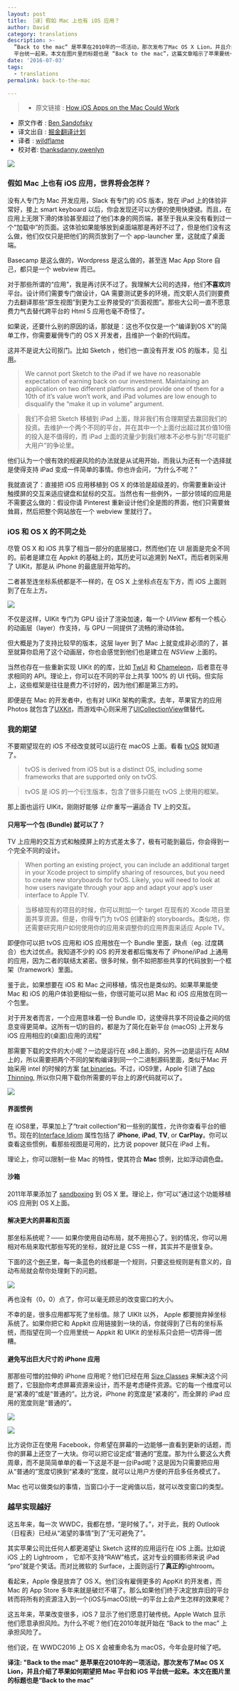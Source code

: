 ```yaml
---
layout: post
title: ［译］假如 Mac 上也有 iOS 应用？
author: David
category: translations
description: >-
  ”Back to the mac“ 是苹果在2010年的一项活动，那次发布了Mac OS X Lion，并且介绍了苹果如何期望把 Mac 平台和 iOS
  平台统一起来。本文在图片里的标题也是 “Back to the mac”，这篇文章暗示了苹果要统一 watchOS, iOS, tvOS 和 macOS
date: '2016-07-03'
tags:
  - translations
permalink: back-to-the-mac

---
```


>* 原文链接 : [How iOS Apps on the Mac Could Work](https://medium.com/@sandofsky/how-ios-apps-on-the-mac-could-work-13aa32a2647b)
* 原文作者 : [Ben Sandofsky](https://medium.com/@sandofsky)
* 译文出自 : [掘金翻译计划](https://github.com/xitu/gold-miner)
* 译者 : [wildflame](https://github.com/wildflame)
* 校对者: [thanksdanny](https://github.com/thanksdanny),[owenlyn](https://github.com/owenlyn)

![](https://cdn-images-1.medium.com/max/800/1*o5AUFxXTmRcAr17x1p6m6A.jpeg)

<!-- more -->

### 假如 Mac 上也有 iOS 应用，世界将会怎样？

没有人专门为 Mac 开发应用，Slack 有专门的 iOS 版本，放在 iPad 上的体验非常好，接上 smart keyboard 以后，你会发现还可以方便的使用快捷键。而且，在应用上无限下滑的体验甚至超过了他们本身的网页端，甚至于我从来没有看到过一个“加载中”的页面。这体验如果能够放到桌面端那是再好不过了，但是他们没有这么做，他们仅仅只是把他们的网页放到了一个 app-launcher 里，这就成了桌面端。

Basecamp 是这么做的，Wordpress 是这么做的，甚至连 Mac App Store 自己，都只是一个 webview 而已。

对于那些所谓的“应用”，我是再讨厌不过了。我理解大公司的选择，他们**不喜欢**跨平台。设计师们需要专门做设计，QA 需要测试更多的环境，而文职人员们则要费力去翻译那些“原生视图”到更为工业界接受的“页面视图”。那些大公司一直不愿意费力气去替代跨平台的 Html 5 应用也毫不奇怪了。

如果说，还要什么别的原因的话，那就是：这也不仅仅是一个“编译到OS X”的简单工作，你需要雇佣专门的 OS X 开发者，且维护一个新的代码库。

这并不是说大公司抠门。比如 Sketch ，他们也一直没有开发 iOS 的版本，见 [引用](https://www.designernews.co/comments/173706)。

> We cannot port Sketch to the iPad if we have no reasonable expectation of earning back on our investment. Maintaining an application on two different platforms and provide one of them for a 10th of it’s value won’t work, and iPad volumes are low enough to disqualify the “make it up in volume” argument.

> 我们不会把 Sketch 移植到 iPad 上面，除非我们有合理期望去赢回我们的投资。去维护一个两个不同的平台，并在其中一个上面付出超过其价值10倍的投入是不值得的，而 iPad 上面的流量少到我们根本不必参与到“尽可能扩大用户”的争论里。

他们认为一个很有效的规避风险的办法就是从试用开始，而我认为还有一个选择就是使得支持 iPad 变成一件简单的事情。你也许会问，“为什么不呢？”

我就直说了：直接把 iOS 应用移植到 OS X 的体验是超级差的，你需要重新设计触摸屏的交互来适应键盘和鼠标的交互。当然也有一些例外，一部分领域的应用是不需要这么做的：假设你请 Pinterest 重新设计他们全是图的界面，他们只需要耸耸肩，然后把整个网站放在一个 webview 里就行了。

### iOS 和 OS X 的不同之处

尽管 OS X 和 iOS 共享了相当一部分的底层接口，然而他们在 UI 层面是完全不同的。前者是建立在 Appkit 的基础上的，其历史可以追溯到 NeXT。而后者则采用了 UIKit，那是从 iPhone 的最底层开始写的。

二者甚至连坐标系统都是不一样的，在 OS X 上坐标点在左下方，而 iOS 上面则到了在左上方。

![](https://cdn-images-1.medium.com/max/800/1*SJU8WmP-aHgrwlT92oCRAw.jpeg)

不仅是这样，UIKit 专门为 GPU 设计了渲染加速，每一个 _UIView_ 都有一个核心的动画层（layer）作支持，与 GPU 一同提供了流畅的滑动体验。

但大概是为了支持比较早的版本，这层 layer 到了 Mac 上就变成非必须的了，甚至就算你启用了这个动画层，你也会感觉到他们也是建立在 _NSView_ 上面的。

当然也存在一些重新实现 UIKit 的的库，比如 [TwUI](https://github.com/twitter/twui) 和 [Chameleon](http://chameleonproject.org)，后者意在寻求相同的 API。理论上，你可以在不同的平台上共享 100% 的 UI 代码。但实际上，这些框架是往往是费力不讨好的，因为他们都是第三方的。

即便是在 Mac 的开发者中，也有对 UIKit 架构的需求。去年，苹果官方的应用 Photos 就包含了[UXKit](https://sixcolors.com/post/2015/02/new-apple-photos-app-contains-uxkit-framework/)，而游戏中心则采用了[UICollectionView](https://twitter.com/steipete/status/740065011712806912)做替代。

### 我的期望

不要期望现在的 iOS 不经改变就可以运行在 macOS 上面。看看 [tvOS](https://developer.apple.com/library/tvos/documentation/General/Conceptual/AppleTV_PG/index.html#//apple_ref/doc/uid/TP40015241)
就知道了。

> tvOS is derived from iOS but is a distinct OS, including some frameworks that are supported only on tvOS.

> tvOS 是 iOS 的一个衍生版本，包含了很多只能在 tvOS 上使用的框架。

那上面也运行 UIKit，刚刚好能够 _让你_ 重写一遍适合 TV 上的交互。

#### 只用写一个包 (Bundle) 就可以了？

TV 上应用的交互方式和触摸屏上的方式差太多了，极有可能到最后，你会得到一个完全不同的设计。

> When porting an existing project, you can include an additional target in your Xcode project to simplify sharing of resources, but you need to create new storyboards for tvOS. Likely, you will need to look at how users navigate through your app and adapt your app’s user interface to Apple TV.

> 当移植现有的项目的时候，你可以附加一个 target 在现有的 Xcode 项目里面共享资源。但是，你得专门为 tvOS 创建新的 storyboards。类似地，你还需要研究用户如何使用你的应用来调整你的应用界面来适应 Apple TV。

即便你可以把 tvOS 应用和 iOS 应用放在一个 Bundle 里面，缺点（eg. 过度耦合）也大过优点。我知道不少的 iOS 的开发者都后悔发布了 iPhone/iPad 上通用的应用，因为二者的联结太紧密。很多时候，倒不如把那些共享的代码放到一个框架（framework）里面。

鉴于此，如果想要在 iOS 和 Mac 之间移植，情况也是类似的。如果苹果能使 Mac 和 iOS 的用户体验更相似一些，你很可能可以把 Mac 和 iOS 应用放在同一个包里。

对于开发者而言，一个应用意味着一份 Bundle ID，这使得共享不同设备之间的信息变得更简单。这所有一切的目的，都是为了简化在新平台 (macOS) 上开发与iOS 应用相应的(桌面)应用的流程”

那需要下载的文件的大小呢？一边是运行在 x86上面的，另外一边是运行在 ARM 上的，所以需要把两个不同的架构编译到同一个二进制源码里面，类似于Mac 开始采用 intel 的时候的方案 [fat binaries](https://en.wikipedia.org/wiki/Universal_binary)。不过，iOS9里，Apple 引进了[App Thinning](https://developer.apple.com/library/tvos/documentation/IDEs/Conceptual/AppDistributionGuide/AppThinning/AppThinning.html), 所以你只用下载你所需要的平台上的源代码就可以了。

![](http://ww3.sinaimg.cn/large/a490147fjw1f4w49p8mtcj20m80ck75n.jpg)

#### 界面惯例

在 iOS8里，苹果加上了“trait collection”和一些别的属性，允许你查看平台的细节。现在的[Interface Idiom](https://developer.apple.com/library/ios/documentation/UIKit/Reference/UIDevice_Class/index.html#//apple_ref/c/tdef/UIUserInterfaceIdiom) 属性包括了 **iPhone**, **iPad**, **TV**, or **CarPlay**。你可以查看这些惯例，看那些视图是可用的，比方说 popover 就只在 iPad 上有。

理论上，你可以限制一些 Mac 的特性，使其符合 **Mac** 惯例，比如浮动调色盘。

#### 沙箱

2011年苹果添加了 [sandboxing](https://developer.apple.com/library/mac/documentation/Security/Conceptual/AppSandboxDesignGuide/AboutAppSandbox/AboutAppSandbox.html) 到 OS X 里。理论上，你“可以”通过这个功能移植 iOS 应用到 OS X上面。

#### 解决更大的屏幕和页面

那坐标系统呢？—— 如果你使用自动布局，就不用担心了。别的情况，你可以用相对布局来取代那些写死的坐标，就好比是 CSS 一样，其实并不是很复杂。

下面的这个[例子](https://developer.apple.com/library/ios/documentation/UserExperience/Conceptual/AutolayoutPG/index.html#//apple_ref/doc/uid/TP40010853-CH7-SW1)里，每一条蓝色的线都是一个规则，只要这些规则是有意义的，自动布局就会帮你处理剩下的问题。

![](http://ww4.sinaimg.cn/large/a490147fjw1f4w4a1jmg5j20g00klaam.jpg)

再也没有（0，0）点了，你可以毫无顾忌的改变窗口的大小。

不幸的是，很多应用都写死了坐标值。除了 UIKIt 以外， Apple 都要抛弃掉坐标系统了。如果你把它和 Appkit 应用链接到一块的话，你就得到了已有的坐标系统，而指望在同一个应用里统一 Appkit 和 UIKit 的坐标系只会把一切弄得一团糟。

#### 避免写出巨大尺寸的 iPhone 应用

那那些可憎的拉伸的 iPhone 应用呢？他们已经在用 [Size Classes](https://developer.apple.com/library/ios/documentation/UserExperience/Conceptual/MobileHIG/LayoutandAppearance.html) 来解决这个问题了，它鼓励你考虑屏幕资源来设计，而不是考虑硬件资源。它的每一个维度可以是“紧凑的”或是“普通的”。比方说，iPhone 的宽度是“紧凑的”，而全屏的 iPad 应用的宽度则是“普通的”。

![](http://ww2.sinaimg.cn/large/a490147fjw1f4w4aew3srj20df0gz3yt.jpg)

![](http://ww2.sinaimg.cn/large/a490147fjw1f4w4aq64lpj208r0e6mxc.jpg)

比方说你正在使用 Facebook，你希望在屏幕的一边能够一直看到更新的话题，而你的屏幕上还空了一大块。你可以把它设定成“普通的”宽度。那为什么要这么大费周章，而不是简简单单的看一下这是不是一台iPad呢？这是因为只需要把应用从“普通的”宽度切换到“紧凑的”宽度，就可以让用户方便的开启多任务模式了。

Mac 也可以做类似的事情，当窗口小于一定阙值以后，就可以改变窗口的类型。

### 越早实现越好

这五年来，每一次 WWDC，我都在想，“是时候了。”，对于此，我的 Outlook（日程表）已经从“渴望的事情”到了“无可避免了”。

其实苹果公司比任何人都更渴望让 Sketch 这样的应用运行在 iOS 上面。比如说 iOS 上的 Lightroom ， 它却不支持“RAW”格式，这对专业的摄影师来说 iPad “pro”就是个笑话。而对比微软的 Surface，上面则运行了**真正的**lightroom。

看起来，Apple 像是放弃了 OS X。他们没有雇佣更多的 AppKit 的开发者，而 Mac 的 App Store 多年来就是破烂不堪了。那么如果他们终于决定放弃旧的平台转而将所有的资源注入到一个(iOS与macOS)统一的平台上会产生怎样的效果呢？

这五年来，苹果改变很多，iOS 7 显示了他们愿意打破传统。Apple Watch 显示他们愿意承担风险。为什么不呢？他们在2010年就开始在 “Back to the mac” 上承担风险了。

他们说，在 WWDC2016 上 OS X 会被重命名为 macOS，今年会是时候了吧。

**译注: "Back to the mac" 是苹果在2010年的一项活动，那次发布了Mac OS X Lion，并且介绍了苹果如何期望把 Mac 平台和 iOS 平台统一起来。本文在图片里的标题也是“Back to the mac”**

